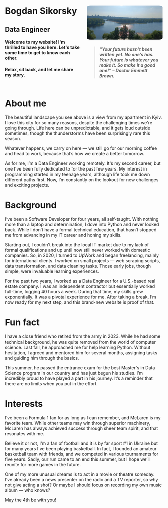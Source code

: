 <div style="display: flex; justify-content: space-between; align-items: flex-start;">

<div style="width: 48%;">

# Bogdan Sikorsky

## Data Engineer

#### Welcome to my website! I'm thrilled to have you here. Let's take some time to get to know each other.

#### Relax, sit back, and let me share my story.

</div>

<div style="width: 48%;">

# 

<img src="https://raw.githubusercontent.com/bogdan-sikorsky/icons/main/bogdansikorsky/hello_wallpaper%20(3).webp" alt="niceimage" style="border-radius:5%" border="0">

> ##### “Your future hasn’t been written yet. No one’s has. Your future is whatever you make it. So make it a good one!” – Doctor Emmett Brown.

</div>

</div>

# About me

The beautiful landscape you see above is a view from my apartment in Kyiv. I love this city for so many reasons, despite the challenging times we're going through. Life here can be unpredictable, and it gets loud outside sometimes, though the thunderstorms have been surprisingly rare this season.

Whatever happens, we carry on here — we still go for our morning coffee and head to work, because that’s how we create a better tomorrow.

As for me, I’m a Data Engineer working remotely. It's my second career, but one I've been fully dedicated to for the past few years. My interest in programming started in my teenage years, although life took me down different paths first. Now, I’m constantly on the lookout for new challenges and exciting projects.

# Background

I’ve been a Software Developer for four years, all self-taught. With nothing more than a laptop and determination, I dove into Python and never looked back. While I don’t have a formal technical education, that hasn’t stopped me from advancing in my IT career and honing my skills.

Starting out, I couldn’t break into the local IT market due to my lack of formal qualifications and up until now still never worked with domestic companies. So, in 2020, I turned to UpWork and began freelancing, mainly for international clients. I worked on small projects — web scraping scripts, data transformation, and data cleaning tasks. Those early jobs, though simple, were invaluable learning experiences.

For the past two years, I worked as a Data Engineer for a U.S.-based real estate company. I was an independent contractor but essentially worked full-time, logging 40 hours a week. During that time, my skills grew exponentially. It was a pivotal experience for me. After taking a break, I’m now ready for my next step, and this brand-new website is proof of that.

# Fun fact

I have a close friend who retired from the army in 2023. While he had some technical background, he was quite removed from the world of computer science. Last fall, he approached me for help learning Python. Without hesitation, I agreed and mentored him for several months, assigning tasks and guiding him through the basics.

This summer, he passed the entrance exam for the best Master's in Data Science program in our country and has just begun his studies. I’m incredibly proud to have played a part in his journey. It’s a reminder that there are no limits when you put in the effort.

# Interests

I’ve been a Formula 1 fan for as long as I can remember, and McLaren is my favorite team. While other teams may win through superior machinery, McLaren has always achieved success through sheer team spirit, and that resonates with me.

Believe it or not, I'm a fan of football and it is by far sport #1 in Ukraine but for many years I've been playing basketball. In fact, I founded an amateur basketball team with friends, and we competed in various tournaments for five years. Sadly, our run came to an end this summer, but I hope we’ll reunite for more games in the future.

One of my more unusual dreams is to act in a movie or theatre someday. I’ve already been a news presenter on the radio and a TV reporter, so why not give acting a shot? Or maybe I should focus on recording my own music album — who knows?

May the 4th be with you!
